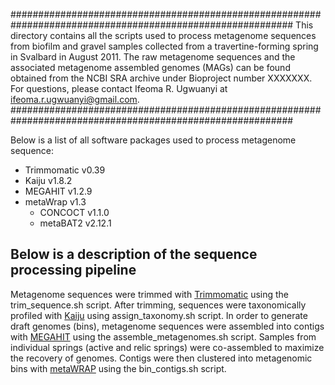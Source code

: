 ###########################################################################################################
This directory contains all the scripts used to process metagenome sequences from biofilm and gravel samples 
collected from a travertine-forming spring in Svalbard in August 2011. The raw metagenome sequences and the 
associated metagenome assembled genomes (MAGs) can be found obtained from the NCBI SRA archive under Bioproject 
number XXXXXXX. For questions, please contact Ifeoma R. Ugwuanyi at ifeoma.r.ugwuanyi@gmail.com.
###########################################################################################################

Below is a list of all software packages used to process metagenome sequence: <br />
* Trimmomatic v0.39 <br />
* Kaiju v1.8.2 <br />
* MEGAHIT v1.2.9 <br />
* metaWrap v1.3 <br />
	* CONCOCT v1.1.0 <br />
	* metaBAT2 v2.12.1 <br />

## Below is a description of the sequence processing pipeline
Metagenome sequences were trimmed with [Trimmomatic](https://github.com/usadellab/Trimmomatic) using the trim_sequence.sh script. 
After trimming, sequences were taxonomically profiled with [Kaiju](https://github.com/bioinformatics-centre/kaiju) using 
assign_taxonomy.sh script. In order to generate draft genomes (bins), metagenome sequences were assembled into contigs with 
[MEGAHIT](https://github.com/voutcn/megahit) using the assemble_metagenomes.sh script. Samples from individual springs (active and relic springs) 
were co-assembled to maximize the recovery of genomes. Contigs were then clustered into metagenomic bins with [metaWRAP](https://github.com/bxlab/metaWRAP)
using the bin_contigs.sh script.
